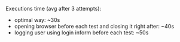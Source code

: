 Executions time (avg after 3 attempts):
- optimal way: ~30s
- opening browser before each test and closing it right after: ~40s
- logging user using login inform before each test: ~50s
